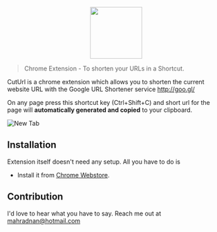 <p align="center">
<img width="120" src="http://imgur.com/Z2U8qrS.png" text-align="center">
</p>

> Chrome Extension - To shorten your URLs in a Shortcut.

CutUrl is a chrome extension which allows you to shorten the current website URL with the Google URL Shortener service http://goo.gl/

On any page press this shortcut key (Ctrl+Shift+C) and short url for the page will **automatically generated and copied** to your clipboard.

![New Tab](http://i.imgur.com/X73vc7u.png)

## Installation

Extension itself doesn't need any setup. All you have to do is

- Install it from [Chrome Webstore](https://goo.gl/qhytkd).

## Contribution
I'd love to hear what you have to say. Reach me out at mahradnan@hotmail.com